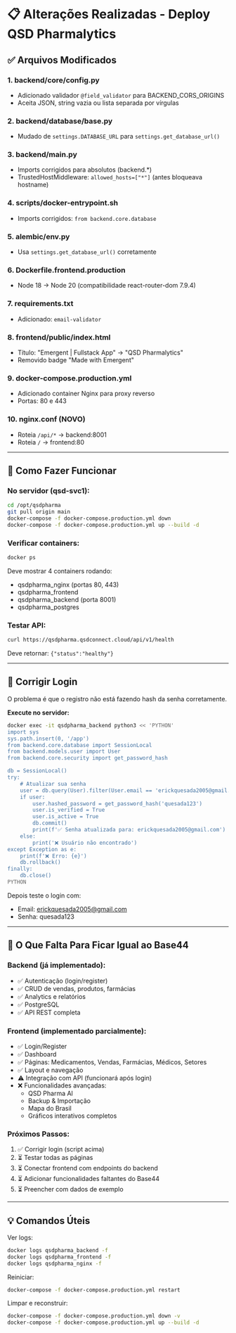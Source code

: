 # 📋 Alterações Realizadas - Deploy QSD Pharmalytics

## ✅ Arquivos Modificados

### 1. backend/core/config.py
- Adicionado validador `@field_validator` para BACKEND_CORS_ORIGINS
- Aceita JSON, string vazia ou lista separada por vírgulas

### 2. backend/database/base.py  
- Mudado de `settings.DATABASE_URL` para `settings.get_database_url()`

### 3. backend/main.py
- Imports corrigidos para absolutos (backend.*)
- TrustedHostMiddleware: `allowed_hosts=["*"]` (antes bloqueava hostname)

### 4. scripts/docker-entrypoint.sh
- Imports corrigidos: `from backend.core.database` 

### 5. alembic/env.py
- Usa `settings.get_database_url()` corretamente

### 6. Dockerfile.frontend.production
- Node 18 → Node 20 (compatibilidade react-router-dom 7.9.4)

### 7. requirements.txt
- Adicionado: `email-validator`

### 8. frontend/public/index.html
- Título: "Emergent | Fullstack App" → "QSD Pharmalytics"
- Removido badge "Made with Emergent"

### 9. docker-compose.production.yml
- Adicionado container Nginx para proxy reverso
- Portas: 80 e 443

### 10. nginx.conf (NOVO)
- Roteia `/api/*` → backend:8001
- Roteia `/` → frontend:80

---

## 🚀 Como Fazer Funcionar

### No servidor (qsd-svc1):

```bash
cd /opt/qsdpharma
git pull origin main
docker-compose -f docker-compose.production.yml down
docker-compose -f docker-compose.production.yml up --build -d
```

### Verificar containers:
```bash
docker ps
```

Deve mostrar 4 containers rodando:
- qsdpharma_nginx (portas 80, 443)
- qsdpharma_frontend
- qsdpharma_backend (porta 8001)
- qsdpharma_postgres

### Testar API:
```bash
curl https://qsdpharma.qsdconnect.cloud/api/v1/health
```

Deve retornar: `{"status":"healthy"}`

---

## 🔐 Corrigir Login

O problema é que o registro não está fazendo hash da senha corretamente.

**Execute no servidor:**

```bash
docker exec -it qsdpharma_backend python3 << 'PYTHON'
import sys
sys.path.insert(0, '/app')
from backend.core.database import SessionLocal
from backend.models.user import User
from backend.core.security import get_password_hash

db = SessionLocal()
try:
    # Atualizar sua senha
    user = db.query(User).filter(User.email == 'erickquesada2005@gmail.com').first()
    if user:
        user.hashed_password = get_password_hash('quesada123')
        user.is_verified = True
        user.is_active = True
        db.commit()
        print(f'✅ Senha atualizada para: erickquesada2005@gmail.com')
    else:
        print('❌ Usuário não encontrado')
except Exception as e:
    print(f'❌ Erro: {e}')
    db.rollback()
finally:
    db.close()
PYTHON
```

Depois teste o login com:
- Email: erickquesada2005@gmail.com
- Senha: quesada123

---

## 📝 O Que Falta Para Ficar Igual ao Base44

### Backend (já implementado):
- ✅ Autenticação (login/register)
- ✅ CRUD de vendas, produtos, farmácias
- ✅ Analytics e relatórios
- ✅ PostgreSQL
- ✅ API REST completa

### Frontend (implementado parcialmente):
- ✅ Login/Register
- ✅ Dashboard
- ✅ Páginas: Medicamentos, Vendas, Farmácias, Médicos, Setores
- ✅ Layout e navegação
- ⚠️ Integração com API (funcionará após login)
- ❌ Funcionalidades avançadas:
  - QSD Pharma AI
  - Backup & Importação
  - Mapa do Brasil
  - Gráficos interativos completos

### Próximos Passos:
1. ✅ Corrigir login (script acima)
2. ⏳ Testar todas as páginas
3. ⏳ Conectar frontend com endpoints do backend
4. ⏳ Adicionar funcionalidades faltantes do Base44
5. ⏳ Preencher com dados de exemplo

---

## 💡 Comandos Úteis

Ver logs:
```bash
docker logs qsdpharma_backend -f
docker logs qsdpharma_frontend -f
docker logs qsdpharma_nginx -f
```

Reiniciar:
```bash
docker-compose -f docker-compose.production.yml restart
```

Limpar e reconstruir:
```bash
docker-compose -f docker-compose.production.yml down -v
docker-compose -f docker-compose.production.yml up --build -d
```
